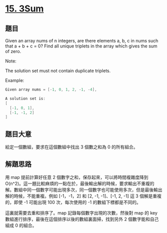 # [15. 3Sum](https://leetcode.com/problems/3sum/)

## 題目

Given an array nums of n integers, are there elements a, b, c in nums such that a + b + c = 0? Find all unique triplets in the array which gives the sum of zero.

Note:

The solution set must not contain duplicate triplets.

Example:

```c
Given array nums = [-1, 0, 1, 2, -1, -4],

A solution set is:
[
  [-1, 0, 1],
  [-1, -1, 2]
]
```

## 題目大意

給定一個數組，要求在這個數組中找出 3 個數之和為 0 的所有組合。

## 解題思路

用 map 提前計算好任意 2 個數字之和，保存起來，可以將時間複雜度降到 O(n^2)。這一題比較麻煩的一點在於，最後輸出解的時候，要求輸出不重複的解。數組中同一個數字可能出現多次，同一個數字也可能使用多次，但是最後輸出解的時候，不能重複。例如 [-1，-1，2] 和 [2, -1, -1]、[-1, 2, -1] 這 3 個解是重複的，即使 -1 可能出現 100 次，每次使用的 -1 的數組下標都是不同的。

這裏就需要去重和排序了。map 記錄每個數字出現的次數，然後對 map 的 key 數組進行排序，最後在這個排序以後的數組裏面掃，找到另外 2 個數字能和自己組成 0 的組合。





